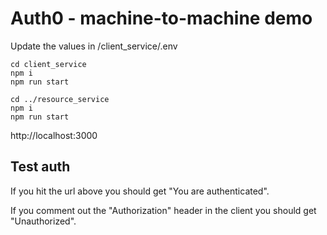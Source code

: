 # Auth0 - machine-to-machine demo

Update the values in /client_service/.env

```
cd client_service
npm i
npm run start

cd ../resource_service
npm i
npm run start
```

http://localhost:3000

## Test auth

If you hit the url above you should get "You are authenticated".

If you comment out the "Authorization" header in the client you should get "Unauthorized".

